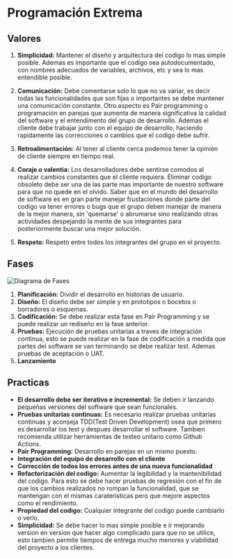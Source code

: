 # Programación Extrema

## Valores

1. **Simplicidad:** Mantener el diseño y arquitectura del codigo lo mas simple posible. Ademas es importante que el codigo sea autodocumentado, con nombres adecuados de variables, archivos, etc y sea lo mas entendible posible.

2. **Comunicación:** Debe comentarse solo lo que no va variar, es decir todas las funcionalidades que son fijas o importantes se debe mantener una comunicación constante. Otro aspecto es Pair programming o programación en parejas que aumenta de manera significativa la calidad del software y el entendimento del grupo de desarrollo. Ademas el cliente debe trabajar junto con el equipo de desarrollo, haciendo rapidamente las correcciones o cambios que el codigo debe sufrir.

3. **Retroalimentación:** Al tener al cliente cerca podemos tener la opinión de cliente siempre en tiempo real.

4. **Coraje o valentia:** Los desarrolladores debe sentirse comodos al realizar cambios constantes que el cliente requiera. Eliminar codigo obsoleto debe ser una de las parte mas importante de nuestro software para que no quede en el olvido. Saber que en el mundo del desarrollo de software es en gran parte manejar frustaciones donde parte del codigo va tener errores o bugs que el grupo deben manejar de manera de la mejor manera, sin 'quemarse' o abrumarse sino realizando otras actividades despejando la mente de sus integrantes para posteriormente buscar una mejor solución.

5. **Respeto:** Respeto entre todos los integrantes del grupo en el proyecto.

## Fases 

![Diagrama de Fases](diagramadefases.png)

1. **Planificación:** Dividir el desarrollo en historias de usuario.
2. **Diseño:** El diseño debe ser simple y en prototipos o bocetos o borradores o  esquemas.
3. **Codificación:** Se debe realizar esta fase en Pair Programming y se puede realizar un rediseño en la fase anterior.
4. **Pruebas:** Ejecución de pruebas unitarias a traves de integración continua, esto se puede realizar en la fase de codificación a medida que partes del software se van terminando se debe realizar test. Ademas pruebas de aceptación o UAT.
5. **Lanzamiento**

## Practicas 

- **El desarrollo debe ser iterativo e incremental:** Se deben ir lanzando pequeñas versiones del software que sean funcionales.
- **Pruebas unitarias continuas:** Es necesario realizar pruebas unitarias continuas y aconseja TDD(Test Driven Development) osea que primero es desarrollar los test y despues desarrollar el software. Tambien recomienda utilizar herramientas de testeo unitario como Github Actions.
- **Pair Programming:** Desarrollo en parejas en un mismo puesto.
- **Integración del equipo de desarrollo con el cliente**
- **Corrección de todos los errores antes de una nueva funcionalidad** 
- **Refactorización del codigo:** Aumentar la legibilidad y la mantenibilidad del codigo. Para esto se debe hacer pruebas de regresión con el fin de que los cambios realizados no rompan la funcionalidad, que se mantengan con el mismas carateristicas pero que mejore aspectos como el rendimiento.
- **Propiedad del codigo:** Cualquier integrante del codigo puede cambiarlo o verlo. 
- **Simplicidad:** Se debe hacer lo mas simple posible e ir mejorando version en version que hacer algo complicado para que no se utilice, esto tambien permite tiempos de entrega mucho menores y viabilidad del proyecto a los clientes. 